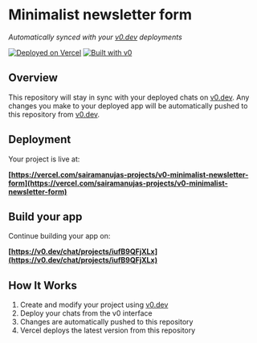 # Minimalist newsletter form

*Automatically synced with your [v0.dev](https://v0.dev) deployments*

[![Deployed on Vercel](https://img.shields.io/badge/Deployed%20on-Vercel-black?style=for-the-badge&logo=vercel)](https://vercel.com/sairamanujas-projects/v0-minimalist-newsletter-form)
[![Built with v0](https://img.shields.io/badge/Built%20with-v0.dev-black?style=for-the-badge)](https://v0.dev/chat/projects/iufB9QFjXLx)

## Overview

This repository will stay in sync with your deployed chats on [v0.dev](https://v0.dev).
Any changes you make to your deployed app will be automatically pushed to this repository from [v0.dev](https://v0.dev).

## Deployment

Your project is live at:

**[https://vercel.com/sairamanujas-projects/v0-minimalist-newsletter-form](https://vercel.com/sairamanujas-projects/v0-minimalist-newsletter-form)**

## Build your app

Continue building your app on:

**[https://v0.dev/chat/projects/iufB9QFjXLx](https://v0.dev/chat/projects/iufB9QFjXLx)**

## How It Works

1. Create and modify your project using [v0.dev](https://v0.dev)
2. Deploy your chats from the v0 interface
3. Changes are automatically pushed to this repository
4. Vercel deploys the latest version from this repository
